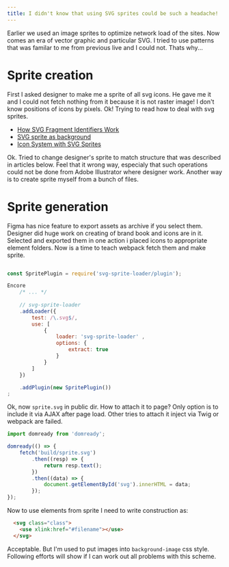 ```yaml
---
title: I didn't know that using SVG sprites could be such a headache!
---
```


Earlier we used an image sprites to optimize network load of the sites. Now comes an era of vector graphic and particular SVG. I tried to use patterns that was familar to me from previous live and I could not. Thats why...

# Sprite creation

First I asked designer to make me a sprite of all svg icons. He gave me it and I could not fetch nothing from it because it is not raster image! I don't know positions of icons by pixels. Ok! Trying to read how to deal with svg sprites.

* [How SVG Fragment Identifiers Work](https://css-tricks.com/svg-fragment-identifiers-work/)
* [SVG sprite as background](https://css-tricks.com/forums/topic/svg-sprite-symbols-as-css-content-or-background/)
* [Icon System with SVG Sprites](https://css-tricks.com/svg-sprites-use-better-icon-fonts/)

Ok. Tried to change designer's sprite to match structure that was described in articles below. Feel that it wrong way, especialy that such operations could not be done from Adobe Illustrator where designer work. Another way is to create sprite myself from a bunch of files.

# Sprite generation

Figma has nice feature to export assets as archive if you select them. Designer did huge work on creating of brand book and icons are in it. Selected and exported them in one action i placed icons to appropriate element folders. Now is a time to teach webpack fetch them and make sprite.

```js

const SpritePlugin = require('svg-sprite-loader/plugin');

Encore
    /* ... */
    
    // svg-sprite-loader
    .addLoader({
        test: /\.svg$/,
        use: [ 
            {
                loader: 'svg-sprite-loader' , 
                options: { 
                    extract: true
                }
            }
        ]
    })

    .addPlugin(new SpritePlugin())
;
```

Ok, now `sprite.svg` in public dir. How to attach it to page? Only option is to include it via AJAX after page load. Other tries to attach it inject via Twig or webpack are failed.

```js
import domready from 'domready';

domready(() => {
    fetch('build/sprite.svg')
        .then((resp) => {
            return resp.text();
        })  
        .then((data) => {
            document.getElementById('svg').innerHTML = data;
        }); 
});
```

Now to use elements from sprite I need to write construction as:

```html
  <svg class="class">
    <use xlink:href="#filename"></use>
  </svg>
```

Acceptable. But I'm used to put images into `background-image` css style. Following efforts will show if I can work out all problems with this scheme.
